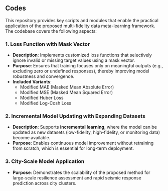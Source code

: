 ## Codes  

This repository provides key scripts and modules that enable the practical application of the proposed multi-fidelity data meta-learning framework. The codebase covers the following aspects:  

### 1. Loss Function with Mask Vector  
- **Description**: Implements customized loss functions that selectively ignore invalid or missing target values using a mask vector.  
- **Purpose**: Ensures that training focuses only on meaningful outputs (e.g., excluding zero or undefined responses), thereby improving model robustness and convergence.  
- **Included Variants**:  
  - Modified MAE (Masked Mean Absolute Error)  
  - Modified MSE (Masked Mean Squared Error)  
  - Modified Huber Loss  
  - Modified Log-Cosh Loss  

### 2. Incremental Model Updating with Expanding Datasets  
- **Description**: Supports **incremental learning**, where the model can be updated as new datasets (low-fidelity, high-fidelity, or monitoring data) become available.  
- **Purpose**: Enables continuous model improvement without retraining from scratch, which is essential for long-term deployment.  

### 3. City-Scale Model Application  
- **Purpose**: Demonstrates the scalability of the proposed method for large-scale resilience assessment and rapid seismic response prediction across city clusters.  
